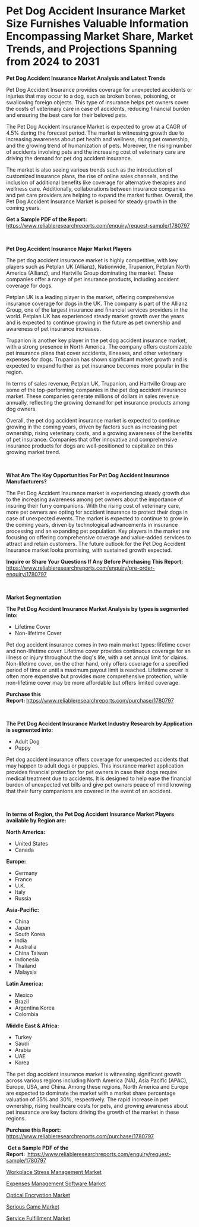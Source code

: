 <p><h1>Pet Dog Accident Insurance Market Size Furnishes Valuable Information Encompassing Market Share, Market Trends, and Projections Spanning from 2024 to 2031</h1></p><p><strong>Pet Dog Accident Insurance Market Analysis and Latest Trends</strong></p>
<p><p>Pet Dog Accident Insurance provides coverage for unexpected accidents or injuries that may occur to a dog, such as broken bones, poisoning, or swallowing foreign objects. This type of insurance helps pet owners cover the costs of veterinary care in case of accidents, reducing financial burden and ensuring the best care for their beloved pets.</p><p>The Pet Dog Accident Insurance Market is expected to grow at a CAGR of 4.5% during the forecast period. The market is witnessing growth due to increasing awareness about pet health and wellness, rising pet ownership, and the growing trend of humanization of pets. Moreover, the rising number of accidents involving pets and the increasing cost of veterinary care are driving the demand for pet dog accident insurance.</p><p>The market is also seeing various trends such as the introduction of customized insurance plans, the rise of online sales channels, and the inclusion of additional benefits like coverage for alternative therapies and wellness care. Additionally, collaborations between insurance companies and pet care providers are helping to expand the market further. Overall, the Pet Dog Accident Insurance Market is poised for steady growth in the coming years.</p></p>
<p><strong>Get a Sample PDF of the Report:&nbsp;</strong> <a href="https://www.reliableresearchreports.com/enquiry/request-sample/1780797">https://www.reliableresearchreports.com/enquiry/request-sample/1780797</a></p>
<p>&nbsp;</p>
<p><strong>Pet Dog Accident Insurance Major Market Players</strong></p>
<p><p>The pet dog accident insurance market is highly competitive, with key players such as Petplan UK (Allianz), Nationwide, Trupanion, Petplan North America (Allianz), and Hartville Group dominating the market. These companies offer a range of pet insurance products, including accident coverage for dogs. </p><p>Petplan UK is a leading player in the market, offering comprehensive insurance coverage for dogs in the UK. The company is part of the Allianz Group, one of the largest insurance and financial services providers in the world. Petplan UK has experienced steady market growth over the years and is expected to continue growing in the future as pet ownership and awareness of pet insurance increases.</p><p>Trupanion is another key player in the pet dog accident insurance market, with a strong presence in North America. The company offers customizable pet insurance plans that cover accidents, illnesses, and other veterinary expenses for dogs. Trupanion has shown significant market growth and is expected to expand further as pet insurance becomes more popular in the region.</p><p>In terms of sales revenue, Petplan UK, Trupanion, and Hartville Group are some of the top-performing companies in the pet dog accident insurance market. These companies generate millions of dollars in sales revenue annually, reflecting the growing demand for pet insurance products among dog owners.</p><p>Overall, the pet dog accident insurance market is expected to continue growing in the coming years, driven by factors such as increasing pet ownership, rising veterinary costs, and a growing awareness of the benefits of pet insurance. Companies that offer innovative and comprehensive insurance products for dogs are well-positioned to capitalize on this growing market trend.</p></p>
<p>&nbsp;</p>
<p><strong>What Are The Key Opportunities For Pet Dog Accident Insurance Manufacturers?</strong></p>
<p><p>The Pet Dog Accident Insurance market is experiencing steady growth due to the increasing awareness among pet owners about the importance of insuring their furry companions. With the rising cost of veterinary care, more pet owners are opting for accident insurance to protect their dogs in case of unexpected events. The market is expected to continue to grow in the coming years, driven by technological advancements in insurance processing and an expanding pet population. Key players in the market are focusing on offering comprehensive coverage and value-added services to attract and retain customers. The future outlook for the Pet Dog Accident Insurance market looks promising, with sustained growth expected.</p></p>
<p><strong>Inquire or Share Your Questions If Any Before Purchasing This Report:</strong> <a href="https://www.reliableresearchreports.com/enquiry/pre-order-enquiry/1780797">https://www.reliableresearchreports.com/enquiry/pre-order-enquiry/1780797</a></p>
<p>&nbsp;</p>
<p><strong>Market Segmentation</strong></p>
<p><strong>The Pet Dog Accident Insurance Market Analysis by types is segmented into:</strong></p>
<p><ul><li>Lifetime Cover</li><li>Non-lifetime Cover</li></ul></p>
<p><p>Pet dog accident insurance comes in two main market types: lifetime cover and non-lifetime cover. Lifetime cover provides continuous coverage for an illness or injury throughout the dog's life, with a set annual limit for claims. Non-lifetime cover, on the other hand, only offers coverage for a specified period of time or until a maximum payout limit is reached. Lifetime cover is often more expensive but provides more comprehensive protection, while non-lifetime cover may be more affordable but offers limited coverage.</p></p>
<p><strong>Purchase this Report:&nbsp;</strong><a href="https://www.reliableresearchreports.com/purchase/1780797">https://www.reliableresearchreports.com/purchase/1780797</a></p>
<p>&nbsp;</p>
<p><strong>The Pet Dog Accident Insurance Market Industry Research by Application is segmented into:</strong></p>
<p><ul><li>Adult Dog</li><li>Puppy</li></ul></p>
<p><p>Pet dog accident insurance offers coverage for unexpected accidents that may happen to adult dogs or puppies. This insurance market application provides financial protection for pet owners in case their dogs require medical treatment due to accidents. It is designed to help ease the financial burden of unexpected vet bills and give pet owners peace of mind knowing that their furry companions are covered in the event of an accident.</p></p>
<p>&nbsp;</p>
<p><strong>In terms of Region, the Pet Dog Accident Insurance Market Players available by Region are:</strong></p>
<p>
    <p> <strong> North America: </strong>
        <ul>
            <li>United States</li>
            <li>Canada</li>
        </ul>
        </p> 
    <p> <strong> Europe: </strong>
        <ul>
            <li>Germany</li>
            <li>France</li>
            <li>U.K.</li>
            <li>Italy</li>
            <li>Russia</li>
        </ul>
        </p> 
    <p> <strong> Asia-Pacific: </strong>
        <ul>
            <li>China</li>
            <li>Japan</li>
            <li>South Korea</li>
            <li>India</li>
            <li>Australia</li>
            <li>China Taiwan</li>
            <li>Indonesia</li>
            <li>Thailand</li>
            <li>Malaysia</li>
        </ul>
        </p> 
    <p> <strong> Latin America: </strong>
        <ul>
            <li>Mexico</li>
            <li>Brazil</li>
            <li>Argentina Korea</li>
            <li>Colombia</li>
        </ul>
        </p> 
    <p> <strong> Middle East & Africa: </strong>
        <ul>
            <li>Turkey</li>
            <li>Saudi</li>
            <li>Arabia</li>
            <li>UAE</li>
            <li>Korea</li>
        </ul>
    </p>
    </p>
<p><p>The pet dog accident insurance market is witnessing significant growth across various regions including North America (NA), Asia Pacific (APAC), Europe, USA, and China. Among these regions, North America and Europe are expected to dominate the market with a market share percentage valuation of 35% and 30%, respectively. The rapid increase in pet ownership, rising healthcare costs for pets, and growing awareness about pet insurance are key factors driving the growth of the market in these regions.</p></p>
<p><strong>Purchase this Report: </strong><a href="https://www.reliableresearchreports.com/purchase/1780797">https://www.reliableresearchreports.com/purchase/1780797</a></p>
<p>&nbsp;<strong>Get a Sample PDF of the Report:&nbsp;&nbsp;</strong><a href="https://www.reliableresearchreports.com/enquiry/request-sample/1780797">https://www.reliableresearchreports.com/enquiry/request-sample/1780797</a></p>
<p><strong></strong></p>
<p><p><a href="https://medium.com/@fionabuckland777/workplace-stress-management-market-share-evolution-and-market-growth-trends-2024-2031-b55682c5a438">Workplace Stress Management Market</a></p><p><a href="https://medium.com/@williefields7566/expenses-management-software-market-the-key-to-successful-business-strategy-forecast-till-2031-8e5a23280177">Expenses Management Software Market</a></p><p><a href="https://medium.com/@fionabuckland777/optical-encryption-market-furnishes-information-on-market-share-market-trends-and-market-growth-3c152ac4a966">Optical Encryption Market</a></p><p><a href="https://medium.com/@fionabuckland777/serious-game-market-size-and-market-trends-complete-industry-overview-2024-to-2031-23b96bf25f5d">Serious Game Market</a></p><p><a href="https://medium.com/@fionabuckland777/service-fulfillment-market-competitive-analysis-market-trends-and-forecast-to-2031-4c71a2a4ffef">Service Fulfillment Market</a></p></p>